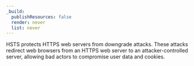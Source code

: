 ```yaml
---
_build:
  publishResources: false
  render: never
  list: never
---
```


HSTS protects HTTPS web servers from downgrade attacks. These attacks redirect web browsers from an HTTPS web server to an attacker-controlled server, allowing bad actors to compromise user data and cookies.

